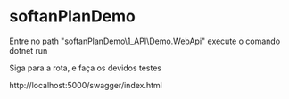 # softanPlanDemo


Entre no path "softanPlanDemo\1_API\Demo.WebApi"
execute o comando dotnet run

Siga para a rota, e faça os devidos testes

http://localhost:5000/swagger/index.html